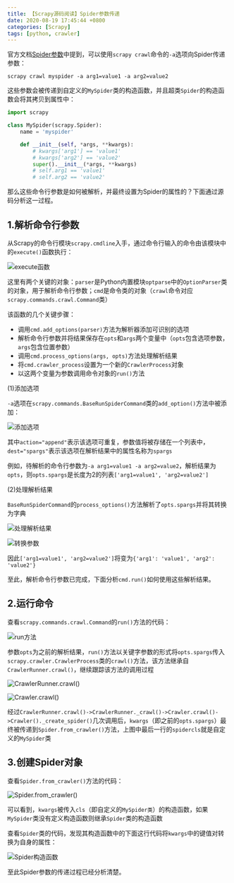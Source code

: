 ```yaml
---
title: 【Scrapy源码阅读】Spider参数传递
date: 2020-08-19 17:45:44 +0800
categories: [Scrapy]
tags: [python, crawler]
---
```

官方文档[Spider参数](https://docs.scrapy.org/en/latest/topics/spiders.html#spider-arguments)中提到，可以使用`scrapy crawl`命令的`-a`选项向Spider传递参数：

`scrapy crawl myspider -a arg1=value1 -a arg2=value2`

这些参数会被传递到自定义的`MySpider`类的构造函数，并且超类`Spider`的构造函数会将其拷贝到属性中：

```python
import scrapy

class MySpider(scrapy.Spider):
    name = 'myspider'

    def __init__(self, *args, **kwargs):
        # kwargs['arg1'] == 'value1'
        # kwargs['arg2'] == 'value2'
        super().__init__(*args, **kwargs)
        # self.arg1 == 'value1'
        # self.arg2 == 'value2'
```

那么这些命令行参数是如何被解析，并最终设置为Spider的属性的？下面通过源码分析这一过程。

## 1.解析命令行参数
从Scrapy的命令行模块`scrapy.cmdline`入手，通过命令行输入的命令由该模块中的`execute()`函数执行：

![execute函数](/assets/images/scrapy-source-code-spider-argument-passing/execute函数.png)

这里有两个关键的对象：`parser`是Python内置模块`optparse`中的`OptionParser`类的对象，用于解析命令行参数；`cmd`是命令类的对象（`crawl`命令对应`scrapy.commands.crawl.Command`类）

该函数的几个关键步骤：
* 调用`cmd.add_options(parser)`方法为解析器添加可识别的选项
* 解析命令行参数并将结果保存在`opts`和`args`两个变量中（`opts`包含选项参数，`args`包含位置参数）
* 调用`cmd.process_options(args, opts)`方法处理解析结果
* 将`cmd.crawler_process`设置为一个新的`CrawlerProcess`对象
* 以这两个变量为参数调用命令对象的`run()`方法

(1)添加选项

`-a`选项在`scrapy.commands.BaseRunSpiderCommand`类的`add_option()`方法中被添加：

![添加选项](/assets/images/scrapy-source-code-spider-argument-passing/添加选项.png)

其中`action="append"`表示该选项可重复，参数值将被存储在一个列表中，`dest="spargs"`表示该选项在解析结果中的属性名称为`spargs`

例如，待解析的命令行参数为`-a arg1=value1 -a arg2=value2`，解析结果为`opts`，则`opts.spargs`是长度为2的列表`['arg1=value1', 'arg2=value2']`

(2)处理解析结果

`BaseRunSpiderCommand`的`process_options()`方法解析了`opts.spargs`并将其转换为字典

![处理解析结果](/assets/images/scrapy-source-code-spider-argument-passing/处理解析结果.png)

![转换参数](/assets/images/scrapy-source-code-spider-argument-passing/转换参数.png)

因此`['arg1=value1', 'arg2=value2']`将变为`{'arg1': 'value1', 'arg2': 'value2'}`

至此，解析命令行参数已完成，下面分析`cmd.run()`如何使用这些解析结果。

## 2.运行命令
查看`scrapy.commands.crawl.Command`的`run()`方法的代码：

![run方法](/assets/images/scrapy-source-code-spider-argument-passing/run方法.png)

参数`opts`为之前的解析结果，`run()`方法以关键字参数的形式将`opts.spargs`传入`scrapy.crawler.CrawlerProcess`类的`crawl()`方法，该方法继承自`CrawlerRunner.crawl()`，继续跟踪该方法的调用过程

![CrawlerRunner.crawl()](/assets/images/scrapy-source-code-spider-argument-passing/CrawlerRunner.crawl.png)

![Crawler.crawl()](/assets/images/scrapy-source-code-spider-argument-passing/Crawler.crawl.png)

经过`CrawlerRunner.crawl()->CrawlerRunner._crawl()->Crawler.crawl()->Crawler()._create_spider()`几次调用后，`kwargs`（即之前的`opts.spargs`）最终被传递到`Spider.from_crawler()`方法，上图中最后一行的`spidercls`就是自定义的`MySpider`类

## 3.创建Spider对象
查看`Spider.from_crawler()`方法的代码：

![Spider.from_crawler()](/assets/images/scrapy-source-code-spider-argument-passing/Spider.from_crawler.png)

可以看到，`kwargs`被传入`cls`（即自定义的`MySpider类`）的构造函数，如果`MySpider`类没有定义构造函数则继承`Spider`类的构造函数

查看`Spider`类的代码，发现其构造函数中的下面这行代码将`kwargs`中的键值对转换为自身的属性：

![Spider构造函数](/assets/images/scrapy-source-code-spider-argument-passing/Spider构造函数.png)

至此Spider参数的传递过程已经分析清楚。
